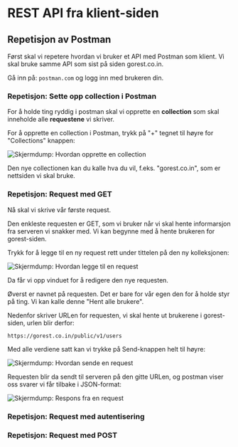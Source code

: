 # REST API fra klient-siden

## Repetisjon av Postman

Først skal vi repetere hvordan vi bruker et API med Postman som klient. Vi skal bruke samme API som sist på siden gorest.co.in.

Gå inn på:
```postman.com```
og logg inn med brukeren din.

### Repetisjon: Sette opp collection i Postman

For å holde ting ryddig i postman skal vi opprette en **collection** som skal inneholde alle **requestene** vi skriver.

For å opprette en collection i Postman, trykk på "+" tegnet til høyre for "Collections" knappen:

![Skjermdump: Hvordan opprette en collection](./img/postman_new_collection.png)


Den nye collectionen kan du kalle hva du vil, f.eks. "gorest.co.in", som er nettsiden vi skal bruke.

### Repetisjon: Request med GET

Nå skal vi skrive vår første request.

Den enkleste requesten er GET, som vi bruker når vi skal hente informarsjon fra serveren vi snakker med. Vi kan begynne med å hente brukeren for gorest-siden.

Trykk for å legge til en ny request rett under tittelen på den ny kolleksjonen:

![Skjermdump: Hvordan legge til en request](./img/postman_add_request.png)

Da får vi opp vinduet for å redigere den nye requesten.

Øverst er navnet på requesten. Det er bare for vår egen den for å holde styr på ting. Vi kan kalle denne "Hent alle brukere".

Nedenfor skriver URLen for requesten, vi skal hente ut brukerene i gorest-siden, urlen blir derfor:

```https://gorest.co.in/public/v1/users```


Med alle verdiene satt kan vi trykke på Send-knappen helt til høyre:

![Skjermdump: Hvordan sende en request](./img/postman_send_request.png)

Requesten blir da sendt til serveren på den gitte URLen, og postman viser oss svarer vi får tilbake i JSON-format:

![Skjermdump: Respons fra en request](./img/postman_response.png)



### Repetisjon: Request med autentisering

### Repetisjon: Request med POST